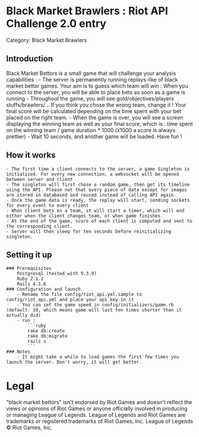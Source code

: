 # Black Market Brawlers : Riot API Challenge 2.0 entry

Category: Black Market Brawlers

## Introduction
Black Market Bettors is a small game that will challenge your analysis capabilities :
    - The server is permanently running replays-like of black market bettor games. Your aim is to guess which team will win : When you connect to the server, you will be able to place bets as soon as a game is running
    - Throughout the game, you will see gold/objectives/players stuffs/brawlers/... If you think you chose the wrong team, change it ! Your final score will be calculated depending on the time spent with your bet placed on the right team.
    - When the game is over, you will see a screen displaying the winning team as well as your final score, which is : time spent on the winning team / game duration * 1000 (x1000 a score is always prettier)
    - Wait 10 seconds, and another game will be loaded. Have fun !

## How it works
    - The first time a client connects to the server, a game Singleton is initialized. For every new connection, a websocket will be opened between server and client
    - The singleton will first chose a random game, then get its timeline using the API. Please not that every piece of data except for images are stored in databased and reused instead of calling API again.
    - Once the game data is ready, the replay will start, sending sockets for every event to every client
    - When client bets on a team, it will start a timer, which will end either when the client changes team, or when game finishes.
    - At the end of the game, score of each client is computed and sent to the corresponding client.
    - Server will then sleep for ten seconds before reinitializing singleton.

## Setting it up
    ### Prerequisites
        Postgresql (tested with 9.3.9)
        Ruby 2.1.2
        Rails 4.1.6
    ### Configuration and launch
        - Rename the file config/riot_api.yml.sample to config/riot_api.yml and place your api_key in it
        - You can set the game speed in config/initializers/game.rb (default: 10, which means game will last ten times shorter than it actually did)
        - run : 
            ```ruby
            rake db:create
            rake db:migrate
            rails s
            ```
    ### Notes
        - It might take a while to load games the first few times you launch the server. Don't worry, it will get better.
# Legal

"black market bettors" isn't endorsed by Riot Games and doesn't reflect the views or opinions of Riot Games or anyone officially involved in producing or managing League of Legends. League of Legends and Riot Games are trademarks or registered trademarks of Riot Games, Inc. League of Legends © Riot Games, Inc.

